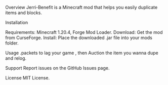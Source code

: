 Overview
Jerri-Benefit is a Minecraft mod that helps you easily duplicate items and blocks.

Installation

Requirements: Minecraft 1.20.4, Forge Mod Loader.
Download: Get the mod from CurseForge.
Install: Place the downloaded .jar file into your mods folder.

Usage
.packets to lag your game , then Auction the item you wanna dupe and relog.

Support
Report issues on the GitHub Issues page.

License
MIT License.
